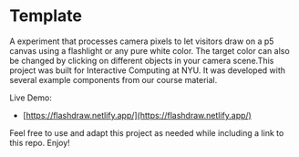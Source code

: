 # Template

A experiment that processes camera pixels to let visitors draw on a p5 canvas using a flashlight or any pure white color. The target color can also be changed by clicking on different objects in your camera scene.This project was built for Interactive Computing at NYU. It was developed with several example components from our course material. 

Live Demo:
* [https://flashdraw.netlify.app/](https://flashdraw.netlify.app/)

Feel free to use and adapt this project as needed while including a link to this repo. Enjoy!
